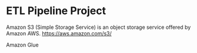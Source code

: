 # ETL Pipeline Project

Amazon S3 (Simple Storage Service) is an object storage service offered by Amazon AWS. 
https://aws.amazon.com/s3/

Amazon Glue 
